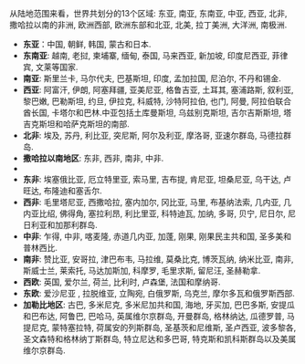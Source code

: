 从陆地范围来看，世界共划分的13个区域: 东亚, 南亚, 东南亚, 中亚, 西亚, 北非, 撒哈拉以南的非洲, 欧洲西部, 欧洲东部和北亚, 北美, 拉丁美洲, 大洋洲, 南极洲.

+ **东亚**：中国, 朝鲜, 韩国, 蒙古和日本.
+ **东南亚**: 越南, 老挝, 柬埔寨, 缅甸, 泰国, 马来西亚, 新加坡, 印度尼西亚, 菲律宾, 文莱等国家.
+ **南亚**: 斯里兰卡, 马尔代夫, 巴基斯坦, 印度, 孟加拉国, 尼泊尔, 不丹和锡金.
+ **西亚**: 阿富汗, 伊朗, 阿塞拜疆, 亚美尼亚, 格鲁吉亚, 土耳其, 塞浦路斯, 叙利亚, 黎巴嫩, 巴勒斯坦, 约旦, 伊拉克, 科威特, 沙特阿拉伯, 也门, 阿曼, 阿拉伯联合酋长国, 卡塔尔和巴林.中亚包括土库曼斯坦, 乌兹别克斯坦, 吉尔吉斯斯坦, 塔吉克斯坦和哈萨克斯坦的南部.
+ **北非**: 埃及, 苏丹, 利比亚, 突尼斯, 阿尔及利亚, 摩洛哥, 亚速尔群岛, 马德拉群岛.
+ **撒哈拉以南地区**: 东非, 西非, 南非, 中非.
+ 
+ **东非**: 埃塞俄比亚, 厄立特里亚, 索马里, 吉布提, 肯尼亚, 坦桑尼亚, 乌干达, 卢旺达, 布隆迪和塞舌尔.
+ **西非**: 毛里塔尼亚, 西撒哈拉, 塞内加尔, 冈比亚, 马里, 布基纳法索, 几内亚, 几内亚比绍, 佛得角, 塞拉利昂, 利比里亚, 科特迪瓦, 加纳, 多哥, 贝宁, 尼日尔, 尼日利亚和加那利群岛.
+ **中非**: 乍得, 中非, 喀麦隆, 赤道几内亚, 加蓬, 刚果, 刚果民主共和国, 圣多美和普林西比.
+ **南非**: 赞比亚, 安哥拉, 津巴布韦, 马拉维, 莫桑比克, 博茨瓦纳, 纳米比亚, 南非, 斯威士兰, 莱索托, 马达加斯加, 科摩罗, 毛里求斯, 留尼汪, 圣赫勒拿.
+ **西欧**: 英国, 爱尔兰, 荷兰, 比利时, 卢森堡, 法国和摩纳哥.
+ **东欧**: 爱沙尼亚 , 拉脱维亚, 立陶宛, 白俄罗斯, 乌克兰, 摩尔多瓦和俄罗斯西部.
+ **加勒比地区**: 古巴, 多米尼克, 多米尼加共和国, 海地, 牙买加, 巴巴多斯, 安提瓜和巴布达, 阿鲁巴, 巴哈马, 英属维尔京群岛, 开曼群岛, 格林纳达, 瓜德罗普, 马提尼克, 蒙特塞拉特, 荷属安的列斯群岛, 圣基茨和尼维斯, 圣卢西亚, 波多黎各, 圣文森特和格林纳丁斯群岛, 特立尼达和多巴哥, 特克斯和凯科斯群岛以及美属维尔京群岛.